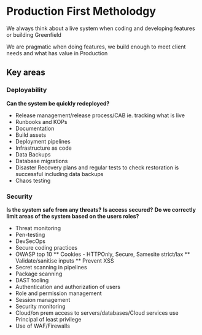 # Production First Metholodgy


We always think about a live system when coding and developing features or building Greenfield

We are pragmatic when doing features, we build enough to meet client needs and what has value in Production

## Key areas

### Deployability

**Can the system be quickly redeployed?**

* Release management/release process/CAB ie. tracking what is live
* Runbooks and KOPs
* Documentation
* Build assets 
* Deployment pipelines
* Infrastructure as code
* Data Backups 
* Database migrations
* Disaster Recovery plans and regular tests to check restoration is successful including data backups
* Chaos testing


### Security

**Is the system safe from any threats?**
**Is access secured?**
**Do we correctly limit areas of the system based on the users roles?**

* Threat monitoring 
* Pen-testing
* DevSecOps
* Secure coding practices 
* OWASP top 10
** Cookies - HTTPOnly, Secure, Samesite strict/lax
** Validate/sanitise inputs
** Prevent XSS
* Secret scanning in pipelines
* Package scanning
* DAST tooling
* Authentication and authorization of users
* Role and permission management 
* Session management 
* Security monitoring 
* Cloud/on prem access to servers/databases/Cloud services use Principal of least privilege 
* Use of WAF/Firewalls 